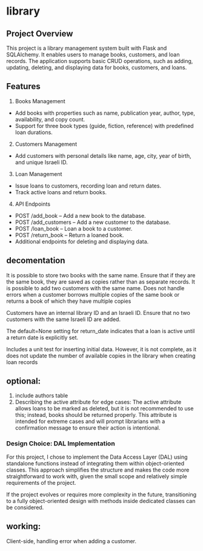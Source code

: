 # library
## Project Overview
This project is a library management system built with Flask and SQLAlchemy. It enables users to manage books, customers, and loan records. The application supports basic CRUD operations, such as adding, updating, deleting, and displaying data for books, customers, and loans.

## Features

1. Books Management
* Add books with properties such as name, publication year, author, type, availability, and copy count.
* Support for three book types (guide, fiction, reference) with predefined loan durations.
2. Customers Management

* Add customers with personal details like name, age, city, year of birth, and unique Israeli ID.

3. Loan Management
* Issue loans to customers, recording loan and return dates.
* Track active loans and return books.

4. API Endpoints

* POST /add_book – Add a new book to the database.
* POST /add_customers – Add a new customer to the database.
* POST /loan_book – Loan a book to a customer.
* POST /return_book – Return a loaned book.
* Additional endpoints for deleting and displaying data.

## decomentation

It is possible to store two books with the same name. Ensure that if they are the same book, they are saved as copies rather than as separate records.
It is possible to add two customers with the same name.
Does not handle errors when a customer borrows multiple copies of the same book or returns a book of which they have multiple copies

Customers have an internal library ID and an Israeli ID. Ensure that no two customers with the same Israeli ID are added.

The default=None setting for return_date indicates that a loan is active until a return date is explicitly set.

Includes a unit test for inserting initial data.
However, it is not complete, as it does not update the number of available copies in the library when creating loan records

## optional:
1. include authors table
2. Describing the active attribute for edge cases:
The active attribute allows loans to be marked as deleted, but it is not recommended to use this; instead, books should be returned properly. This attribute is intended for extreme cases and will prompt librarians with a confirmation message to ensure their action is intentional.

### Design Choice: DAL Implementation

For this project, I chose to implement the Data Access Layer (DAL) using standalone functions instead of integrating them within object-oriented classes. This approach simplifies the structure and makes the code more straightforward to work with, given the small scope and relatively simple requirements of the project.  

If the project evolves or requires more complexity in the future, transitioning to a fully object-oriented design with methods inside dedicated classes can be considered.

## working:
Client-side, handling error when adding a customer.
